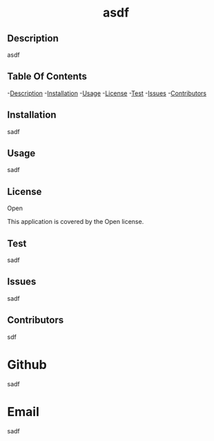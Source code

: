 
  <h1 align="center">asdf</h1>
    
    
## Description
   asdf
    
    
    
## Table Of Contents
  -[Description](#discriptionOfProject)
  -[Installation](#installationOfProject)
  -[Usage](#usageOfProject)
  -[License](#licenseOfProject)
  -[Test](#testOfProject)
  -[Issues](#issuesOfProject)
  -[Contributors](#contributorsOfProject)
    
    
    
## Installation
  sadf
    
## Usage
  sadf
    
## License
  Open
    
  This application is covered by the Open license.
    
## Test
  sadf
    
## Issues
  sadf
    
## Contributors
  sdf
    
# Github
  sadf
    
# Email
  sadf
  